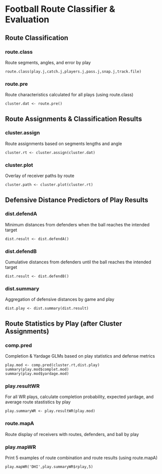 # Football Route Classifier & Evaluation
## Route Classification

### route.class
Route segments, angles, and error by play
```
route.class(play.j,catch.j,players.j,pass.j,snap.j,track.file)
```
### route.pre
Route characteristics calculated for all plays (using route.class)
```
cluster.dat <- route.pre()
```

## Route Assignments & Classification Results
### cluster.assign
Route assignments based on segments lengths and angle
```
cluster.rt <- cluster.assign(cluster.dat)
```
### cluster.plot
Overlay of receiver paths by route
```
cluster.path <- cluster.plot(cluster.rt)
```

## Defensive Distance Predictors of Play Results
### dist.defendA
Minimum distances from defenders when the ball reaches the intended target
```
dist.result <- dist.defendA()
```
### dist.defendB
Cumulative distances from defenders until the ball reaches the intended target
```
dist.result <- dist.defendB()
```
### dist.summary
Aggregation of defensive distances by game and play
```
dist.play <- dist.summary(dist.result)
```

## Route Statistics by Play (after Cluster Assignments)
### comp.pred
Completion & Yardage GLMs based on play statistics and defense metrics
```
play.mod <- comp.pred(cluster.rt,dist.play)
summary(play.mod$complet.mod)
summary(play.mod$yardage.mod)
```
### play.resultWR
For all WR plays, calculate completion probability, expected yardage, and average route stastistics by play
```
play.summaryWR <- play.resultWR(play.mod)
```
### route.mapA
Route display of receivers with routes, defenders, and ball by play
### play.mapWR
Print 5 examples of route combination and route results (using route.mapA)
```
play.mapWR('DHI',play.summaryWR$rplay,5)
```
